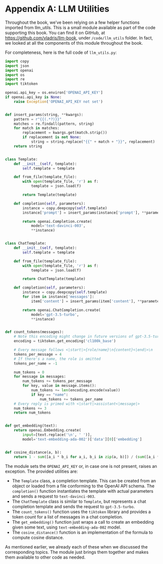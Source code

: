 # Appendix A: LLM Utilities

Throughout the book, we’ve been relying on a few helper functions imported from
llm_utils. This is a small module available as part of the code supporting this
book. You can find it on GitHub, at <https://github.com/vladris/llm-book>, under
`/code/llm_utils` folder. In fact, we looked at all the components of this
module throughout the book.

For completeness, here is the full code of `llm_utils.py`:

```python
import copy
import json
import openai
import os
import re
import tiktoken

openai.api_key = os.environ['OPENAI_API_KEY']
if openai.api_key is None:
    raise Exception('OPENAI_API_KEY not set')


def insert_params(string, **kwargs):
    pattern = r"{{(.*?)}}"
    matches = re.findall(pattern, string)
    for match in matches:
        replacement = kwargs.get(match.strip())
        if replacement is not None:
            string = string.replace("{{" + match + "}}", replacement)
    return string


class Template:
    def __init__(self, template):
        self.template = template

    def from_file(template_file):
        with open(template_file, 'r') as f:
            template = json.load(f)

        return Template(template)

    def completion(self, parameters):
        instance = copy.deepcopy(self.template)
        instance['prompt'] = insert_params(instance['prompt'], **parameters)

        return openai.Completion.create(
            model='text-davinci-003',
            **instance)


class ChatTemplate:
    def __init__(self, template):
        self.template = template

    def from_file(template_file):
        with open(template_file, 'r') as f:
            template = json.load(f)

        return ChatTemplate(template)

    def completion(self, parameters):
        instance = copy.deepcopy(self.template)
        for item in instance['messages']:
            item['content'] = insert_params(item['content'], **parameters)

        return openai.ChatCompletion.create(
            model='gpt-3.5-turbo',
            **instance)


def count_tokens(messages):
    # Note this encoding might change in future versions of gpt-3.5-turbo
    encoding = tiktoken.get_encoding('cl100k_base')

    # Every message follows <|start|>{role/name}\n{content}<|end|>\n
    tokens_per_message = 4
    # If there's a name, the role is omitted
    tokens_per_name = -1

    num_tokens = 0
    for message in messages:
        num_tokens += tokens_per_message
        for key, value in message.items():
            num_tokens += len(encoding.encode(value))
            if key == "name":
                num_tokens += tokens_per_name
    # Every reply is primed with <|start|>assistant<|message|>
    num_tokens += 3
    return num_tokens


def get_embedding(text):
    return openai.Embedding.create(
        input=[text.replace('\n', ' ')],
        model='text-embedding-ada-002')['data'][0]['embedding']


def cosine_distance(a, b):
    return 1 - sum([a_i * b_i for a_i, b_i in zip(a, b)]) / (sum([a_i ** 2 for a_i in a]) ** 0.5 * sum([b_i ** 2 for b_i in b]) ** 0.5)
```

The module sets the `OPENAI_API_KEY` or, in case one is not present, raises an
exception. The provided utilities are:

* The `Template` class, a completion template. This can be created from an
  object or loaded from a file conforming to the OpenAI API schema. The
  `completion()` function instantiates the template with actual parameters and
  sends a request to `text-davinci-003`.
* The `ChatTemplate` class is similar to `Template`, but represents a chat
  completion template and sends the request to `gpt-3.5-turbo`.
* The `count_tokens()` function uses the `tiktoken` library and provides a token
  count for a list of messages in a chat completion.
* The `get_embedding()` function just wraps a call to create an embedding given
  some text, using `text-embedding-ada-002` model.
* The `cosine_distance()` function is an implementation of the formula to
  compute cosine distance.

As mentioned earlier, we already each of these when we discussed the
corresponding topics. The module just brings them together and makes them
available to other code as needed.
